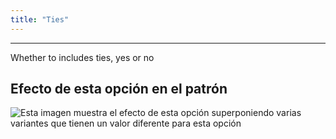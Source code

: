 ```yaml
---
title: "Ties"
---
```


***

Whether to includes ties, yes or no

## Efecto de esta opción en el patrón

![Esta imagen muestra el efecto de esta opción superponiendo varias variantes que tienen un valor diferente para esta opción](bee_ties_sample.svg "Efecto de esta opción en el patrón")
